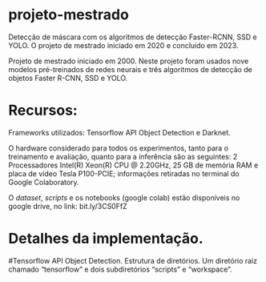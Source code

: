 # projeto-mestrado
Detecção de máscara com os algoritmos de detecção Faster-RCNN, SSD e YOLO. O projeto de mestrado iniciado em 2020 e concluído em 2023.

Projeto de mestrado iniciado em 2000. Neste projeto foram usados nove modelos pré-treinados de redes neurais e três algoritmos de detecção de objetos Faster R-CNN, SSD e YOLO.

# Recursos:
Frameworks utilizados: Tensorflow API Object Detection e Darknet.

O hardware considerado para todos os experimentos, tanto para o treinamento e avaliação, quanto para a inferência são as seguintes: 2 Processadores Intel(R) Xeon(R) CPU @ 2.20GHz, 25 GB de memória RAM e placa de vídeo Tesla P100-PCIE; informações retiradas no terminal do Google Colaboratory.

O _dataset_, _scripts_ e os notebooks (google colab) estão disponíveis no google drive, no link: bit.ly/3CS0FfZ

# Detalhes da implementação.

#Tensorflow API Object Detection.
Estrutura de diretórios.
Um diretório raiz chamado “tensorflow” e dois subdiretórios “scripts” e  “workspace”.





